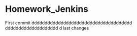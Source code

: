 # Homework_Jenkins
First commit
dddddddddddddddddddddddddddddddddddddd
dddddddddddddddddddd
d
last changes
